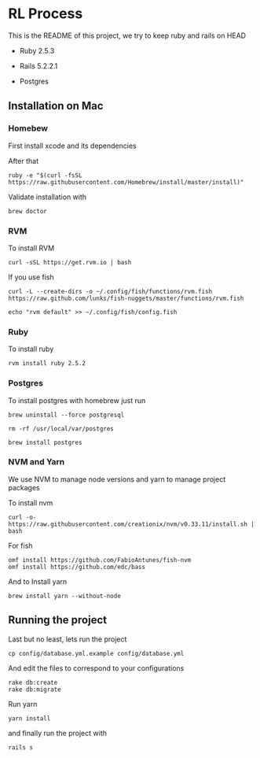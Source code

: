 # RL Process

This is the README of this project, we try to keep ruby and rails on HEAD

* Ruby 2.5.3

* Rails 5.2.2.1

* Postgres


## Installation on Mac

### Homebew

First install xcode and its dependencies

After that

```
ruby -e "$(curl -fsSL https://raw.githubusercontent.com/Homebrew/install/master/install)"
```

Validate installation with

```
brew doctor
```

### RVM

To install RVM

```
curl -sSL https://get.rvm.io | bash
```

If you use fish

```
curl -L --create-dirs -o ~/.config/fish/functions/rvm.fish https://raw.github.com/lunks/fish-nuggets/master/functions/rvm.fish

echo "rvm default" >> ~/.config/fish/config.fish
```

### Ruby

To install ruby

```
rvm install ruby 2.5.2
```

### Postgres

To install postgres with homebrew just run

```
brew uninstall --force postgresql

rm -rf /usr/local/var/postgres

brew install postgres
```

### NVM and Yarn

We use NVM to manage node versions and yarn to manage project packages

To install nvm

```
curl -o- https://raw.githubusercontent.com/creationix/nvm/v0.33.11/install.sh | bash
```

For fish

```
omf install https://github.com/FabioAntunes/fish-nvm
omf install https://github.com/edc/bass
```

And to Install yarn

```
brew install yarn --without-node
```


## Running the project

Last but no least, lets run the project

```
cp config/database.yml.example config/database.yml
```

And edit the files to correspond to your configurations

```
rake db:create
rake db:migrate
```

Run yarn

```
yarn install
```

and finally run the project with

```
rails s
```
